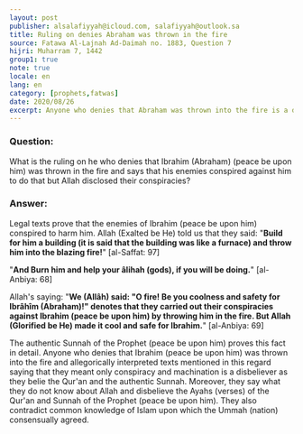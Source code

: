 ```yaml
---
layout: post
publisher: alsalafiyyah@icloud.com, salafiyyah@outlook.sa
title: Ruling on denies Abraham was thrown in the fire
source: Fatawa Al-Lajnah Ad-Daimah no. 1883, Question 7
hijri: Muharram 7, 1442
group1: true
note: true
locale: en
lang: en
category: [prophets,fatwas]
date: 2020/08/26
excerpt: Anyone who denies that Abraham was thrown into the fire is a disbeliever as they belie the Qur'an and the authentic Sunnah.
---
```


### Question:
What is the ruling on he who denies that Ibrahim (Abraham) (peace be upon him) was thrown in the fire and says that his enemies conspired against him to do that but Allah disclosed their conspiracies?

### Answer: 
Legal texts prove that the enemies of Ibrahim (peace be upon him) conspired to harm him. Allah (Exalted be He) told us that they said: "**Build for him a building (it is said that the building was like a furnace) and throw him into the blazing fire!**" [al-Saffat: 97] 

"**And Burn him and help your âlihah (gods), if you will be doing.**" [al-Anbiya: 68]

Allah's saying: "**We (Allâh) said: "O fire! Be you coolness and safety for Ibrâhîm (Abraham)!" denotes that they carried out their conspiracies against Ibrahim (peace be upon him) by throwing him in the fire. But Allah (Glorified be He) made it cool and safe for Ibrahim.**" [al-Anbiya: 69]

The authentic Sunnah of the Prophet (peace be upon him) proves this fact in detail. Anyone who denies that Ibrahim (peace be upon him) was thrown into the fire and allegorically interpreted texts mentioned in this regard saying that they meant only conspiracy and machination is a disbeliever as they belie the Qur'an and the authentic Sunnah. Moreover, they say what they do not know about Allah and disbelieve the Ayahs (verses) of the Qur'an and Sunnah of the Prophet (peace be upon him). They also contradict common knowledge of Islam upon which the Ummah (nation) consensually agreed.
